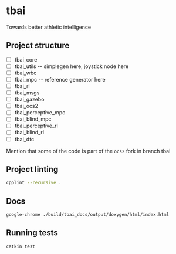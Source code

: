 # tbai
Towards better athletic intelligence


## Project structure

- [ ] tbai_core
- [ ] tbai_utils -- simplegen here, joystick node here
- [ ] tbai_wbc
- [ ] tbai_mpc -- reference generator here
- [ ] tbai_rl
- [ ] tbai_msgs
- [ ] tbai_gazebo
- [ ] tbai_ocs2
- [ ] tbai_perceptive_mpc
- [ ] tbai_blind_mpc
- [ ] tbai_perceptive_rl
- [ ] tbai_blind_rl
- [ ] tbai_dtc

Mention that some of the code is part of the `ocs2` fork in branch tbai


## Project linting
```bash
cpplint --recursive .
```

## Docs
```bash
google-chrome ./build/tbai_docs/output/doxygen/html/index.html
```

## Running tests
```bash
catkin test
```